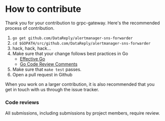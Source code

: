 # How to contribute

Thank you for your contribution to grpc-gateway.
Here's the recommended process of contribution.

1. `go get github.com/DataReply/alertmanager-sns-forwarder`
2. `cd $GOPATH/src/github.com/DataReply/alertmanager-sns-forwarder`
3. hack, hack, hack...
4. Make sure that your change follows best practices in Go
   * [Effective Go](https://golang.org/doc/effective_go.html)
   * [Go Code Review Comments](https://golang.org/wiki/CodeReviewComments)
5. Make sure that `make test` passes.
7. Open a pull request in Github

When you work on a larger contribution, it is also recommended that you get in touch
with us through the issue tracker.

### Code reviews
All submissions, including submissions by project members, require review.
